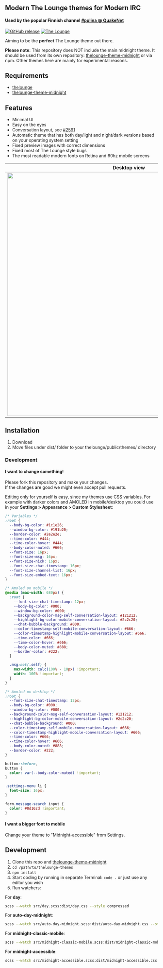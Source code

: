 ## Modern The Lounge themes for Modern IRC

#### Used by the popular Finnish channel [#pulina @ QuakeNet](https://www.pulina.fi)

[![GitHub release](https://img.shields.io/github/tag/pulinairc/thelounge-themes.svg?style=flat-square)](https://github.com/pulinairc/thelounge-themes/releases) [![The Lounge](https://img.shields.io/badge/tested%20with%20thelounge-4.2.0-ff9e18.svg?style=flat-square)](https://github.com/thelounge/thelounge)

Aiming to be the **perfect** The Lounge theme out there.

**Please note:** This repository does NOT include the main midnight theme. It should be used from its own repository: [thelounge-theme-midnight](https://github.com/ronilaukkarinen/thelounge-theme-midnight) or via npm. Other themes here are mainly for experimental reasons.

## Requirements

- [thelounge](https://github.com/thelounge/thelounge)
- [thelounge-theme-midnight](https://github.com/ronilaukkarinen/thelounge-theme-midnight)

## Features

- Minimal UI
- Easy on the eyes
- Conversation layout, see [#2591](https://github.com/thelounge/thelounge/pull/2591#issuecomment-785429158)
- Automatic theme that has both day/light and night/dark versions based on your operating system setting
- Fixed preview images with correct dimensions
- Fixed most of The Lounge style bugs
- The most readable modern fonts on Retina and 60hz mobile screens

| Desktop view  | Mobile conversation layout |
| ------------- | ------------- |
| <img src="https://i.imgur.com/fOVc5Gt.png" width="800px" height="auto"> | <img src="https://i.imgur.com/MjMWZkz.png" width="390px" height="auto"> |

## Installation

1. Download
2. Move files under dist/ folder to your thelounge/public/themes/ directory

### Development

#### I want to change something!

Please fork this repository and make your changes.<br>
If the changes are good we might even accept pull requests.

Editing only for yourself is easy, since my themes use CSS variables. For example with darker colors and AMOLED in mobile/desktop you could use in your **Settings > Appearance > Custom Stylesheet**:

```css
/* Variables */
:root {
  --body-bg-color: #1c1e26;
  --window-bg-color: #191b20;
  --border-color: #2e2e2e;
  --time-color: #444;
  --time-color-hover: #444;
  --body-color-muted: #666;
  --font-size: 16px;
  --font-size-msg: 16px;
  --font-size-nick: 16px;
  --font-size-chat-timestamp: 16px;
  --font-size-channel-list: 16px;
  --font-size-embed-text: 16px;
}

/* Amoled on mobile */
@media (max-width: 680px) {
  :root {
    --font-size-chat-timestamp: 12px;
    --body-bg-color: #000;
    --window-bg-color: #000;
    --background-color-msg-self-conversation-layout: #121212;
    --highlight-bg-color-mobile-conversation-layout: #2c2c20;
    --chat-bubble-background: #000;
    --color-timestamp-self-mobile-conversation-layout: #666;
    --color-timestamp-highlight-mobile-conversation-layout: #666;
    --time-color: #666;
    --time-color-hover: #666;
    --body-color-muted: #888;
    --border-color: #222;
  }

  .msg:not(.self) {
    max-width: calc(100% - 10px) !important;
    width: 100% !important;
  }
}

/* Amoled on desktop */
:root {
  --font-size-chat-timestamp: 12px;
  --body-bg-color: #000;
  --window-bg-color: #000;
  --background-color-msg-self-conversation-layout: #121212;
  --highlight-bg-color-mobile-conversation-layout: #2c2c20;
  --chat-bubble-background: #000;
  --color-timestamp-self-mobile-conversation-layout: #666;
  --color-timestamp-highlight-mobile-conversation-layout: #666;
  --time-color: #666;
  --time-color-hover: #666;
  --body-color-muted: #888;
  --border-color: #222;
}

button::before,
button {
  color: var(--body-color-muted) !important;
}

.settings-menu li {
  font-size: 16px;
}

form.message-search input {
  color: #0d162d !important;
}
```

#### I want a bigger font to mobile

Change your theme to "Midnight-accessible" from Settings.

## Development

1. Clone this repo and [thelounge-theme-midnight](https://github.com/ronilaukkarinen/thelounge-theme-midnight)
1. `cd /path/to/thelounge-themes`
2. `npm install`
3. Start coding by running in separate Terminal: `code .` or just use any editor you wish
4. Run watchers:

For <b>day</b>:

``` bash
scss --watch src/day.scss:dist/day.css --style compressed
```

For <b>auto-day-midnight</b>:

``` bash
scss --watch src/auto-day-midnight.scss:dist/auto-day-midnight.css --style compressed
```

For <b>midnight-classic-mobile</b>:

``` bash
scss --watch src/midnight-classic-mobile.scss:dist/midnight-classic-mobile.css --style compressed
```

For <b>midnight-accessible</b>:

``` bash
scss --watch src/midnight-accessible.scss:dist/midnight-accessible.css --style compressed
```
